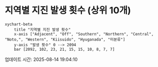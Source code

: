 # 지역별 지진 발생 횟수 (상위 10개)

```mermaid
xychart-beta
    title "지역별 지진 발생 횟수"
    x-axis ["Adjacent", "Off", "Southern", "Northern", "Central", "Noto,", "Western", "Kiisuido", "Hyuganada", "미분류"]
    y-axis "발생 횟수" 0 --> 2094
    bar [2092, 102, 23, 21, 15, 15, 10, 8, 7, 7]
```

업데이트 시간: 2025-08-14 19:04:10
